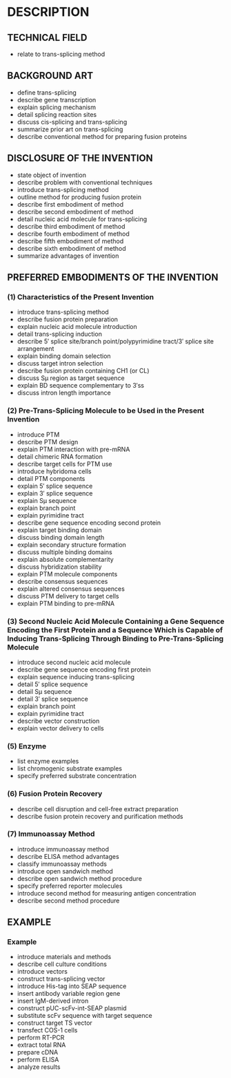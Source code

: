 # DESCRIPTION

## TECHNICAL FIELD

- relate to trans-splicing method

## BACKGROUND ART

- define trans-splicing
- describe gene transcription
- explain splicing mechanism
- detail splicing reaction sites
- discuss cis-splicing and trans-splicing
- summarize prior art on trans-splicing
- describe conventional method for preparing fusion proteins

## DISCLOSURE OF THE INVENTION

- state object of invention
- describe problem with conventional techniques
- introduce trans-splicing method
- outline method for producing fusion protein
- describe first embodiment of method
- describe second embodiment of method
- detail nucleic acid molecule for trans-splicing
- describe third embodiment of method
- describe fourth embodiment of method
- describe fifth embodiment of method
- describe sixth embodiment of method
- summarize advantages of invention

## PREFERRED EMBODIMENTS OF THE INVENTION

### (1) Characteristics of the Present Invention

- introduce trans-splicing method
- describe fusion protein preparation
- explain nucleic acid molecule introduction
- detail trans-splicing induction
- describe 5′ splice site/branch point/polypyrimidine tract/3′ splice site arrangement
- explain binding domain selection
- discuss target intron selection
- describe fusion protein containing CH1 (or CL)
- discuss Sμ region as target sequence
- explain BD sequence complementary to 3′ss
- discuss intron length importance

### (2) Pre-Trans-Splicing Molecule to be Used in the Present Invention

- introduce PTM
- describe PTM design
- explain PTM interaction with pre-mRNA
- detail chimeric RNA formation
- describe target cells for PTM use
- introduce hybridoma cells
- detail PTM components
- explain 5′ splice sequence
- explain 3′ splice sequence
- explain Sμ sequence
- explain branch point
- explain pyrimidine tract
- describe gene sequence encoding second protein
- explain target binding domain
- discuss binding domain length
- explain secondary structure formation
- discuss multiple binding domains
- explain absolute complementarity
- discuss hybridization stability
- explain PTM molecule components
- describe consensus sequences
- explain altered consensus sequences
- discuss PTM delivery to target cells
- explain PTM binding to pre-mRNA

### (3) Second Nucleic Acid Molecule Containing a Gene Sequence Encoding the First Protein and a Sequence Which is Capable of Inducing Trans-Splicing Through Binding to Pre-Trans-Splicing Molecule

- introduce second nucleic acid molecule
- describe gene sequence encoding first protein
- explain sequence inducing trans-splicing
- detail 5′ splice sequence
- detail Sμ sequence
- detail 3′ splice sequence
- explain branch point
- explain pyrimidine tract
- describe vector construction
- explain vector delivery to cells

### (5) Enzyme

- list enzyme examples
- list chromogenic substrate examples
- specify preferred substrate concentration

### (6) Fusion Protein Recovery

- describe cell disruption and cell-free extract preparation
- describe fusion protein recovery and purification methods

### (7) Immunoassay Method

- introduce immunoassay method
- describe ELISA method advantages
- classify immunoassay methods
- introduce open sandwich method
- describe open sandwich method procedure
- specify preferred reporter molecules
- introduce second method for measuring antigen concentration
- describe second method procedure

## EXAMPLE

### Example

- introduce materials and methods
- describe cell culture conditions
- introduce vectors
- construct trans-splicing vector
- introduce His-tag into SEAP sequence
- insert antibody variable region gene
- insert IgM-derived intron
- construct pUC-scFv-int-SEAP plasmid
- substitute scFv sequence with target sequence
- construct target TS vector
- transfect COS-1 cells
- perform RT-PCR
- extract total RNA
- prepare cDNA
- perform ELISA
- analyze results

